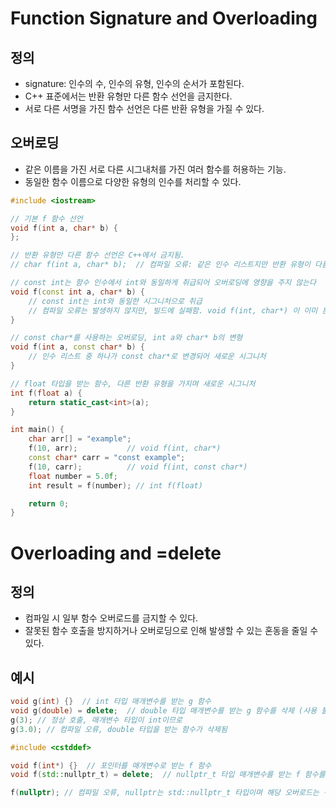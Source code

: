 # Function Signature and Overloading

## 정의
- signature: 인수의 수, 인수의 유형, 인수의 순서가 포함된다.
- C++ 표준에서는 반환 유형만 다른 함수 선언을 금지한다.
- 서로 다른 서명을 가진 함수 선언은 다른 반환 유형을 가질 수 있다.

## 오버로딩
- 같은 이름을 가진 서로 다른 시그내처를 가진 여러 함수를 허용하는 기능.
- 동일한 함수 이름으로 다양한 유형의 인수를 처리할 수 있다.

```cpp
#include <iostream>

// 기본 f 함수 선언
void f(int a, char* b) {
};

// 반환 유형만 다른 함수 선언은 C++에서 금지됨.
// char f(int a, char* b);  // 컴파일 오류: 같은 인수 리스트지만 반환 유형이 다름

// const int는 함수 인수에서 int와 동일하게 취급되어 오버로딩에 영향을 주지 않는다
void f(const int a, char* b) {
    // const int는 int와 동일한 시그니처으로 취급
    // 컴파일 오류는 발생하지 않지만, 빌드에 실패함. void f(int, char*) 이 이미 본문에 있다는 에러 발생.
}

// const char*를 사용하는 오버로딩, int a와 char* b의 변형
void f(int a, const char* b) {
    // 인수 리스트 중 하나가 const char*로 변경되어 새로운 시그니처
}

// float 타입을 받는 함수, 다른 반환 유형을 가지며 새로운 시그니처
int f(float a) {
    return static_cast<int>(a);
}

int main() {
    char arr[] = "example";
    f(10, arr);           // void f(int, char*)
    const char* carr = "const example";
    f(10, carr);          // void f(int, const char*)
    float number = 5.0f;
    int result = f(number); // int f(float)

    return 0;
}
```


# Overloading and =delete

## 정의
- 컴파일 시 일부 함수 오버로드를 금지할 수 있다.
- 잘못된 함수 호출을 방지하거나 오버로딩으로 인해 발생할 수 있는 혼동을 줄일 수 있다.

## 예시

```cpp
void g(int) {}  // int 타입 매개변수를 받는 g 함수
void g(double) = delete;  // double 타입 매개변수를 받는 g 함수를 삭제 (사용 불가)
g(3); // 정상 호출, 매개변수 타입이 int이므로
g(3.0); // 컴파일 오류, double 타입을 받는 함수가 삭제됨
```

```cpp
#include <cstddef>

void f(int*) {}  // 포인터를 매개변수로 받는 f 함수
void f(std::nullptr_t) = delete;  // nullptr_t 타입 매개변수를 받는 f 함수를 삭제 (사용 불가)

f(nullptr); // 컴파일 오류, nullptr는 std::nullptr_t 타입이며 해당 오버로드는 삭제됨
```
